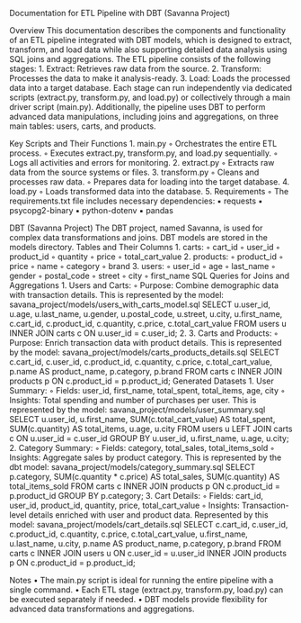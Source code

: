 Documentation for ETL Pipeline with DBT (Savanna Project)

Overview
This documentation describes the components and functionality of an ETL pipeline integrated with DBT models, which is designed to extract, transform, and load data while also supporting detailed data analysis using SQL joins and aggregations. The ETL pipeline consists of the following stages:
    1. Extract: Retrieves raw data from the source.
    2. Transform: Processes the data to make it analysis-ready.
    3. Load: Loads the processed data into a target database.
Each stage can run independently via dedicated scripts (extract.py, transform.py, and load.py) or collectively through a main driver script (main.py).
Additionally, the pipeline uses DBT to perform advanced data manipulations, including joins and aggregations, on three main tables: users, carts, and products.

Key Scripts and Their Functions
    1. main.py
        ◦ Orchestrates the entire ETL process.
        ◦ Executes extract.py, transform.py, and load.py sequentially.
        ◦ Logs all activities and errors for monitoring.
    2. extract.py
        ◦ Extracts raw data from the source systems or files.
    3. transform.py
        ◦ Cleans and processes raw data.
        ◦ Prepares data for loading into the target database.
    4. load.py
        ◦ Loads transformed data into the database.
    5. Requirements
        ◦ The requirements.txt file includes necessary dependencies:
            ▪ requests
            ▪ psycopg2-binary
            ▪ python-dotenv
            ▪ pandas

DBT (Savanna Project)
The DBT project, named Savanna, is used for complex data transformations and joins. DBT models are stored in the models directory.
Tables and Their Columns
    1. carts:
        ◦ cart_id
        ◦ user_id
        ◦ product_id
        ◦ quantity
        ◦ price
        ◦ total_cart_value
    2. products:
        ◦ product_id
        ◦ price
        ◦ name
        ◦ category
        ◦ brand
    3. users:
        ◦ user_id
        ◦ age
        ◦ last_name
        ◦ gender
        ◦ postal_code
        ◦ street
        ◦ city
        ◦ first_name
SQL Queries for Joins and Aggregations
    1. Users and Carts:
        ◦ Purpose: Combine demographic data with transaction details.
This is represented by the model: 
savana_project/models/users_with_carts_model.sql
       SELECT
           u.user_id,
           u.age,
           u.last_name,
           u.gender,
           u.postal_code,
           u.street,
           u.city,
           u.first_name,
           c.cart_id,
           c.product_id,
           c.quantity,
           c.price,
           c.total_cart_value
       FROM
           users u
       INNER JOIN
           carts c ON u.user_id = c.user_id;
    2. 
    3. Carts and Products:
        ◦ Purpose: Enrich transaction data with product details. This is represented by the model:
           savana_project/models/carts_products_details.sql
       SELECT
           c.cart_id,
           c.user_id,
           c.product_id,
           c.quantity,
           c.price,
           c.total_cart_value,
           p.name AS product_name,
           p.category,
           p.brand
       FROM
           carts c
       INNER JOIN
           products p ON c.product_id = p.product_id;
Generated Datasets
    1. User Summary:
        ◦ Fields: user_id, first_name, total_spent, total_items, age, city
        ◦ Insights: Total spending and number of purchases per user.
This is represented by the model: 
savana_project/models/user_summary.sql
       SELECT
           u.user_id,
           u.first_name,
           SUM(c.total_cart_value) AS total_spent,
           SUM(c.quantity) AS total_items,
           u.age,
           u.city
       FROM
           users u
       LEFT JOIN
           carts c ON u.user_id = c.user_id
       GROUP BY
           u.user_id, u.first_name, u.age, u.city;
    2. Category Summary:
        ◦ Fields: category, total_sales, total_items_sold
        ◦ Insights: Aggregate sales by product category.
This is represented by the dbt model: 
savana_project/models/category_summary.sql
       SELECT
           p.category,
           SUM(c.quantity * c.price) AS total_sales,
           SUM(c.quantity) AS total_items_sold
       FROM
           carts c
       INNER JOIN
           products p ON c.product_id = p.product_id
       GROUP BY
           p.category;
    3. Cart Details:
        ◦ Fields: cart_id, user_id, product_id, quantity, price, total_cart_value
        ◦ Insights: Transaction-level details enriched with user and product data.
          Represented by this model:
           savana_project/models/cart_details.sql
       SELECT
           c.cart_id,
           c.user_id,
           c.product_id,
           c.quantity,
           c.price,
           c.total_cart_value,
           u.first_name,
           u.last_name,
           u.city,
           p.name AS product_name,
           p.category,
           p.brand
       FROM
           carts c
       INNER JOIN
           users u ON c.user_id = u.user_id
       INNER JOIN
           products p ON c.product_id = p.product_id;

Notes
    • The main.py script is ideal for running the entire pipeline with a single command.
    • Each ETL stage (extract.py, transform.py, load.py) can be executed separately if needed.
    • DBT models provide flexibility for advanced data transformations and aggregations.
